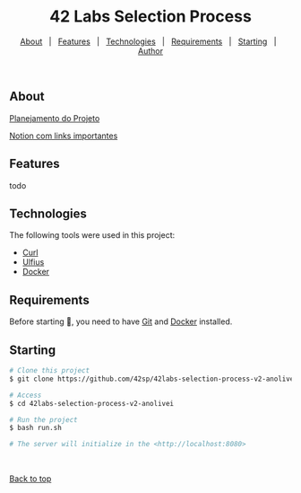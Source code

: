 <h1 align="center">42 Labs Selection Process</h1>

<p align="center">

</p>


<p align="center">
  <a href="#about">About</a> &#xa0; | &#xa0; 
  <a href="#sparkles-features">Features</a> &#xa0; | &#xa0;
  <a href="#rocket-technologies">Technologies</a> &#xa0; | &#xa0;
  <a href="#requirements">Requirements</a> &#xa0; | &#xa0;
  <a href="#starting">Starting</a> &#xa0; | &#xa0;
  <a href="https://github.com/anolivei" target="_blank">Author</a>
</p>

<br>

## About ##

[Planejamento do Projeto](https://tree.taiga.io/project/anolivei-42-labs/timeline)

[Notion com links importantes](https://www.notion.so/42-Labs-69ad2915d4f44ec1825bad69779d696b)

## Features ##

todo

## Technologies ##

The following tools were used in this project:

- [Curl](https://curl.se/libcurl/)
- [Ulfius](https://babelouest.github.io/ulfius/)
- [Docker](https://www.docker.com/)

## Requirements ##

Before starting :checkered_flag:, you need to have [Git](https://git-scm.com) and [Docker](https://docs.docker.com/engine/install/) installed.

## Starting ##

```bash
# Clone this project
$ git clone https://github.com/42sp/42labs-selection-process-v2-anolivei

# Access
$ cd 42labs-selection-process-v2-anolivei

# Run the project
$ bash run.sh

# The server will initialize in the <http://localhost:8080>
```

&#xa0;

<a href="#top">Back to top</a>
